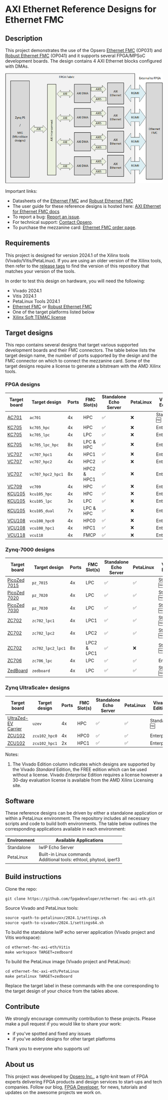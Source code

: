 # AXI Ethernet Reference Designs for Ethernet FMC

## Description

This project demonstrates the use of the Opsero [Ethernet FMC] (OP031) and [Robust Ethernet FMC] (OP041) and it supports
several FPGA/MPSoC development boards. The design contains 4 AXI Ethernet blocks configured with DMAs.

![Block diagram](docs/source/images/axi-eth-block-diagram.png "AXI Ethernet block diagram")

Important links:

* Datasheets of the [Ethernet FMC] and [Robust Ethernet FMC]
* The user guide for these reference designs is hosted here: [AXI Ethernet for Ethernet FMC docs](https://axieth.ethernetfmc.com "AXI Ethernet for Ethernet FMC docs")
* To report a bug: [Report an issue](https://github.com/fpgadeveloper/ethernet-fmc-axi-eth/issues "Report an issue").
* For technical support: [Contact Opsero](https://opsero.com/contact-us "Contact Opsero").
* To purchase the mezzanine card: [Ethernet FMC order page](https://opsero.com/product/ethernet-fmc "Ethernet FMC order page").

## Requirements

This project is designed for version 2024.1 of the Xilinx tools (Vivado/Vitis/PetaLinux). 
If you are using an older version of the Xilinx tools, then refer to the 
[release tags](https://github.com/fpgadeveloper/ethernet-fmc-axi-eth/tags "releases")
to find the version of this repository that matches your version of the tools.

In order to test this design on hardware, you will need the following:

* Vivado 2024.1
* Vitis 2024.1
* PetaLinux Tools 2024.1
* [Ethernet FMC] or [Robust Ethernet FMC]
* One of the target platforms listed below
* [Xilinx Soft TEMAC license](https://ethernetfmc.com/getting-a-license-for-the-xilinx-tri-mode-ethernet-mac/ "Xilinx Soft TEMAC license")

## Target designs

This repo contains several designs that target various supported development boards and their
FMC connectors. The table below lists the target design name, the number of ports supported by the design and 
the FMC connector on which to connect the mezzanine card. Some of the target designs
require a license to generate a bitstream with the AMD Xilinx tools.

<!-- updater start -->
### FPGA designs

| Target board          | Target design      | Ports       | FMC Slot(s) | Standalone<br> Echo Server | PetaLinux | Vivado<br> Edition |
|-----------------------|--------------------|-------------|-------------|-------|-------|-------|
| [AC701]               | `ac701`            | 4x          | HPC         | :white_check_mark: | :x:   | Standard :free: |
| [KC705]               | `kc705_hpc`        | 4x          | HPC         | :white_check_mark: | :x:   | Enterprise |
| [KC705]               | `kc705_lpc`        | 4x          | LPC         | :white_check_mark: | :x:   | Enterprise |
| [KC705]               | `kc705_lpc_hpc`    | 8x          | LPC & HPC   | :white_check_mark: | :x:   | Enterprise |
| [VC707]               | `vc707_hpc1`       | 4x          | HPC1        | :white_check_mark: | :x:   | Enterprise |
| [VC707]               | `vc707_hpc2`       | 4x          | HPC2        | :white_check_mark: | :x:   | Enterprise |
| [VC707]               | `vc707_hpc2_hpc1`  | 8x          | HPC2 & HPC1 | :white_check_mark: | :x:   | Enterprise |
| [VC709]               | `vc709`            | 4x          | HPC         | :white_check_mark: | :x:   | Enterprise |
| [KCU105]              | `kcu105_hpc`       | 4x          | HPC         | :white_check_mark: | :x:   | Enterprise |
| [KCU105]              | `kcu105_lpc`       | 3x          | LPC         | :white_check_mark: | :x:   | Enterprise |
| [KCU105]              | `kcu105_dual`      | 7x          | LPC & HPC   | :white_check_mark: | :x:   | Enterprise |
| [VCU108]              | `vcu108_hpc0`      | 4x          | HPC0        | :white_check_mark: | :x:   | Enterprise |
| [VCU108]              | `vcu108_hpc1`      | 4x          | HPC1        | :white_check_mark: | :x:   | Enterprise |
| [VCU118]              | `vcu118`           | 4x          | FMCP        | :white_check_mark: | :x:   | Enterprise |

### Zynq-7000 designs

| Target board          | Target design      | Ports       | FMC Slot(s) | Standalone<br> Echo Server | PetaLinux | Vivado<br> Edition |
|-----------------------|--------------------|-------------|-------------|-------|-------|-------|
| [PicoZed 7015]        | `pz_7015`          | 4x          | LPC         | :white_check_mark: | :white_check_mark: | Standard :free: |
| [PicoZed 7020]        | `pz_7020`          | 4x          | LPC         | :white_check_mark: | :white_check_mark: | Standard :free: |
| [PicoZed 7030]        | `pz_7030`          | 4x          | LPC         | :white_check_mark: | :white_check_mark: | Standard :free: |
| [ZC702]               | `zc702_lpc1`       | 4x          | LPC1        | :white_check_mark: | :white_check_mark: | Standard :free: |
| [ZC702]               | `zc702_lpc2`       | 4x          | LPC2        | :white_check_mark: | :white_check_mark: | Standard :free: |
| [ZC702]               | `zc702_lpc2_lpc1`  | 8x          | LPC2 & LPC1 | :white_check_mark: | :x:   | Standard :free: |
| [ZC706]               | `zc706_lpc`        | 4x          | LPC         | :white_check_mark: | :white_check_mark: | Enterprise |
| [ZedBoard]            | `zedboard`         | 4x          | LPC         | :white_check_mark: | :white_check_mark: | Standard :free: |

### Zynq UltraScale+ designs

| Target board          | Target design      | Ports       | FMC Slot(s) | Standalone<br> Echo Server | PetaLinux | Vivado<br> Edition |
|-----------------------|--------------------|-------------|-------------|-------|-------|-------|
| [UltraZed-EV Carrier] | `uzev`             | 4x          | HPC         | :white_check_mark: | :white_check_mark: | Standard :free: |
| [ZCU102]              | `zcu102_hpc0`      | 4x          | HPC0        | :white_check_mark: | :white_check_mark: | Enterprise |
| [ZCU102]              | `zcu102_hpc1`      | 2x          | HPC1        | :white_check_mark: | :white_check_mark: | Enterprise |

[AC701]: https://www.xilinx.com/ac701
[KC705]: https://www.xilinx.com/kc705
[VC707]: https://www.xilinx.com/vc707
[VC709]: https://www.xilinx.com/vc709
[KCU105]: https://www.xilinx.com/kcu105
[VCU108]: https://www.xilinx.com/vcu108
[VCU118]: https://www.xilinx.com/vcu118
[PicoZed 7015]: https://www.xilinx.com/products/boards-and-kits/1-hypn9d.html
[PicoZed 7020]: https://www.xilinx.com/products/boards-and-kits/1-hypn9d.html
[PicoZed 7030]: https://www.xilinx.com/products/boards-and-kits/1-hypn9d.html
[ZC702]: https://www.xilinx.com/zc702
[ZC706]: https://www.xilinx.com/zc706
[ZedBoard]: https://www.xilinx.com/products/boards-and-kits/1-8dyf-11.html
[UltraZed-EV Carrier]: https://www.xilinx.com/products/boards-and-kits/1-1s78dxb.html
[ZCU102]: https://www.xilinx.com/zcu102
<!-- updater end -->

Notes:

1. The Vivado Edition column indicates which designs are supported by the Vivado *Standard* Edition, the
   FREE edition which can be used without a license. Vivado *Enterprise* Edition requires
   a license however a 30-day evaluation license is available from the AMD Xilinx Licensing site.

## Software

These reference designs can be driven by either a standalone application or within a PetaLinux environment. 
The repository includes all necessary scripts and code to build both environments. The table 
below outlines the corresponding applications available in each environment:

| Environment      | Available Applications  |
|------------------|-------------------------|
| Standalone       | lwIP Echo Server |
| PetaLinux        | Built-in Linux commands<br>Additional tools: ethtool, phytool, iperf3 |

## Build instructions

Clone the repo:
```
git clone https://github.com/fpgadeveloper/ethernet-fmc-axi-eth.git
```

Source Vivado and PetaLinux tools:

```
source <path-to-petalinux>/2024.1/settings.sh
source <path-to-vivado>/2024.1/settings64.sh
```

To build the standalone lwIP echo server application (Vivado project and Vitis workspace):

```
cd ethernet-fmc-axi-eth/Vitis
make workspace TARGET=zedboard
```

To build the PetaLinux image (Vivado project and PetaLinux):

```
cd ethernet-fmc-axi-eth/PetaLinux
make petalinux TARGET=zedboard
```

Replace the target label in these commands with the one corresponding to the target design of your
choice from the tables above.

## Contribute

We strongly encourage community contribution to these projects. Please make a pull request if you
would like to share your work:
* if you've spotted and fixed any issues
* if you've added designs for other target platforms

Thank you to everyone who supports us!

## About us

This project was developed by [Opsero Inc.](https://opsero.com "Opsero Inc."),
a tight-knit team of FPGA experts delivering FPGA products and design services to start-ups and tech companies. 
Follow our blog, [FPGA Developer](https://www.fpgadeveloper.com "FPGA Developer"), for news, tutorials and
updates on the awesome projects we work on.

[Ethernet FMC]: https://ethernetfmc.com/docs/ethernet-fmc/overview/
[Robust Ethernet FMC]: https://ethernetfmc.com/docs/robust-ethernet-fmc/overview/

